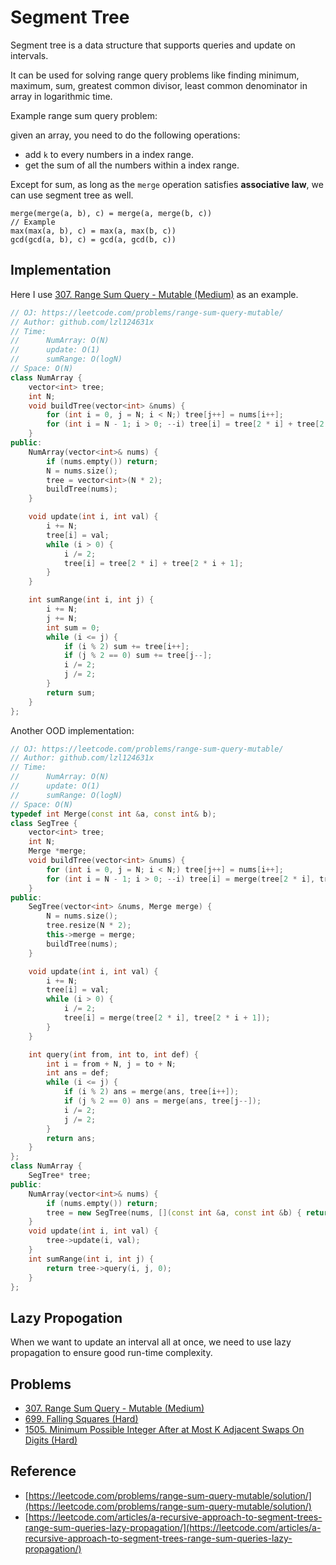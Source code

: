 # Segment Tree

Segment tree is a data structure that supports queries and update on intervals.

It can be used for solving range query problems like finding minimum, maximum, sum, greatest common divisor, least common denominator in array in logarithmic time.

Example range sum query problem:

given an array, you need to do the following operations:
* add `k` to every numbers in a index range.
* get the sum of all the numbers within a index range.

Except for sum, as long as the `merge` operation satisfies **associative law**, we can use segment tree as well.

```
merge(merge(a, b), c) = merge(a, merge(b, c))
// Example
max(max(a, b), c) = max(a, max(b, c))
gcd(gcd(a, b), c) = gcd(a, gcd(b, c))
```

## Implementation

Here I use [307. Range Sum Query - Mutable \(Medium\)](https://leetcode.com/problems/range-sum-query-mutable/) as an example.

```cpp
// OJ: https://leetcode.com/problems/range-sum-query-mutable/
// Author: github.com/lzl124631x
// Time: 
//      NumArray: O(N)
//      update: O(1)
//      sumRange: O(logN)
// Space: O(N)
class NumArray {
    vector<int> tree;
    int N;
    void buildTree(vector<int> &nums) {
        for (int i = 0, j = N; i < N;) tree[j++] = nums[i++];
        for (int i = N - 1; i > 0; --i) tree[i] = tree[2 * i] + tree[2 * i + 1];
    }
public:
    NumArray(vector<int>& nums) {
        if (nums.empty()) return;
        N = nums.size();
        tree = vector<int>(N * 2);
        buildTree(nums);
    }

    void update(int i, int val) {
        i += N;
        tree[i] = val;
        while (i > 0) {
            i /= 2;
            tree[i] = tree[2 * i] + tree[2 * i + 1];
        }
    }

    int sumRange(int i, int j) {
        i += N;
        j += N;
        int sum = 0;
        while (i <= j) {
            if (i % 2) sum += tree[i++];
            if (j % 2 == 0) sum += tree[j--];
            i /= 2;
            j /= 2;
        }
        return sum;
    }
};
```

Another OOD implementation:

```cpp
// OJ: https://leetcode.com/problems/range-sum-query-mutable/
// Author: github.com/lzl124631x
// Time: 
//      NumArray: O(N)
//      update: O(1)
//      sumRange: O(logN)
// Space: O(N)
typedef int Merge(const int &a, const int& b);
class SegTree {
    vector<int> tree;
    int N;
    Merge *merge;
    void buildTree(vector<int> &nums) {
        for (int i = 0, j = N; i < N;) tree[j++] = nums[i++];
        for (int i = N - 1; i > 0; --i) tree[i] = merge(tree[2 * i], tree[2 * i + 1]);
    }
public:
    SegTree(vector<int> &nums, Merge merge) {
        N = nums.size();
        tree.resize(N * 2);
        this->merge = merge;
        buildTree(nums);
    }

    void update(int i, int val) {
        i += N;
        tree[i] = val;
        while (i > 0) {
            i /= 2;
            tree[i] = merge(tree[2 * i], tree[2 * i + 1]);
        }
    }

    int query(int from, int to, int def) {
        int i = from + N, j = to + N;
        int ans = def;
        while (i <= j) {
            if (i % 2) ans = merge(ans, tree[i++]);
            if (j % 2 == 0) ans = merge(ans, tree[j--]);
            i /= 2;
            j /= 2;
        }
        return ans;
    }
};
class NumArray {
    SegTree* tree;
public:
    NumArray(vector<int>& nums) {
        if (nums.empty()) return;
        tree = new SegTree(nums, [](const int &a, const int &b) { return a + b; });
    }
    void update(int i, int val) {
        tree->update(i, val);
    }
    int sumRange(int i, int j) {
        return tree->query(i, j, 0);
    }
};
```

## Lazy Propogation

When we want to update an interval all at once, we need to use lazy propagation to ensure good run-time complexity.

## Problems

* [307. Range Sum Query - Mutable \(Medium\)](https://leetcode.com/problems/range-sum-query-mutable/)
* [699. Falling Squares \(Hard\)](https://leetcode.com/problems/falling-squares/)
* [1505. Minimum Possible Integer After at Most K Adjacent Swaps On Digits (Hard)](https://leetcode.com/problems/minimum-possible-integer-after-at-most-k-adjacent-swaps-on-digits/)

## Reference

* [https://leetcode.com/problems/range-sum-query-mutable/solution/](https://leetcode.com/problems/range-sum-query-mutable/solution/)
* [https://leetcode.com/articles/a-recursive-approach-to-segment-trees-range-sum-queries-lazy-propagation/](https://leetcode.com/articles/a-recursive-approach-to-segment-trees-range-sum-queries-lazy-propagation/)

